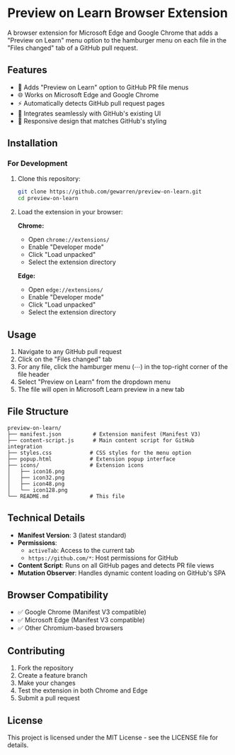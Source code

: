# Preview on Learn Browser Extension

A browser extension for Microsoft Edge and Google Chrome that adds a "Preview on Learn" menu option to the hamburger menu on each file in the "Files changed" tab of a GitHub pull request.

## Features

- 🔗 Adds "Preview on Learn" option to GitHub PR file menus
- 🌐 Works on Microsoft Edge and Google Chrome
- ⚡ Automatically detects GitHub pull request pages
- 🎯 Integrates seamlessly with GitHub's existing UI
- 📱 Responsive design that matches GitHub's styling

## Installation

### For Development

1. Clone this repository:
   ```bash
   git clone https://github.com/gewarren/preview-on-learn.git
   cd preview-on-learn
   ```

2. Load the extension in your browser:

   **Chrome:**
   - Open `chrome://extensions/`
   - Enable "Developer mode"
   - Click "Load unpacked"
   - Select the extension directory

   **Edge:**
   - Open `edge://extensions/`
   - Enable "Developer mode"
   - Click "Load unpacked"
   - Select the extension directory

## Usage

1. Navigate to any GitHub pull request
2. Click on the "Files changed" tab
3. For any file, click the hamburger menu (⋯) in the top-right corner of the file header
4. Select "Preview on Learn" from the dropdown menu
5. The file will open in Microsoft Learn preview in a new tab

## File Structure

```
preview-on-learn/
├── manifest.json          # Extension manifest (Manifest V3)
├── content-script.js      # Main content script for GitHub integration
├── styles.css            # CSS styles for the menu option
├── popup.html            # Extension popup interface
├── icons/                # Extension icons
│   ├── icon16.png
│   ├── icon32.png
│   ├── icon48.png
│   └── icon128.png
└── README.md             # This file
```

## Technical Details

- **Manifest Version**: 3 (latest standard)
- **Permissions**: 
  - `activeTab`: Access to the current tab
  - `https://github.com/*`: Host permissions for GitHub
- **Content Script**: Runs on all GitHub pages and detects PR file views
- **Mutation Observer**: Handles dynamic content loading on GitHub's SPA

## Browser Compatibility

- ✅ Google Chrome (Manifest V3 compatible)
- ✅ Microsoft Edge (Manifest V3 compatible)
- ✅ Other Chromium-based browsers

## Contributing

1. Fork the repository
2. Create a feature branch
3. Make your changes
4. Test the extension in both Chrome and Edge
5. Submit a pull request

## License

This project is licensed under the MIT License - see the LICENSE file for details.